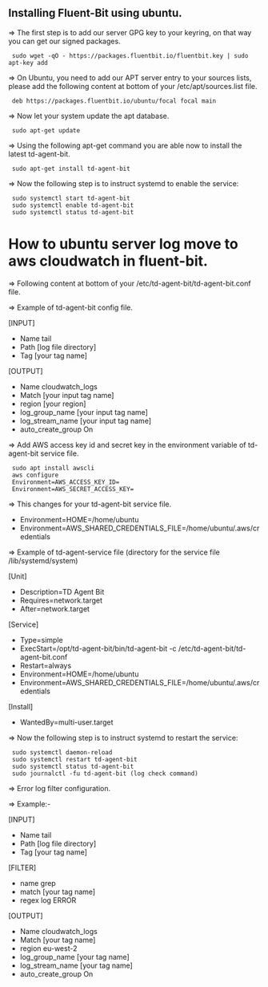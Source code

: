 ## Installing Fluent-Bit using ubuntu.

=> The first step is to add our server GPG key to your keyring, on that way you can get our signed packages.

     sudo wget -qO - https://packages.fluentbit.io/fluentbit.key | sudo apt-key add

=> On Ubuntu, you need to add our APT server entry to your sources lists, please add the following content at bottom of your /etc/apt/sources.list file.

     deb https://packages.fluentbit.io/ubuntu/focal focal main

=> Now let your system update the apt database.

     sudo apt-get update

=> Using the following apt-get command you are able now to install the latest td-agent-bit.

     sudo apt-get install td-agent-bit

=> Now the following step is to instruct systemd to enable the service:

     sudo systemctl start td-agent-bit
     sudo systemctl enable td-agent-bit
     sudo systemctl status td-agent-bit
# How to ubuntu server log move to aws cloudwatch in fluent-bit.

=> Following content at bottom of your /etc/td-agent-bit/td-agent-bit.conf file.

=> Example of td-agent-bit config file.

[INPUT]


- Name tail
- Path [log file directory]
- Tag [your tag name]

[OUTPUT]

- Name cloudwatch_logs
- Match [your input tag name]
- region [your region]
- log_group_name [your input tag name]
- log_stream_name [your input tag name]
- auto_create_group On

=> Add AWS access key id and secret key in the environment variable of td-agent-bit service file.

     sudo apt install awscli
     aws configure
     Environment=AWS_ACCESS_KEY_ID=
     Environment=AWS_SECRET_ACCESS_KEY=

=> This changes for your td-agent-bit service file.

- Environment=HOME=/home/ubuntu
- Environment=AWS_SHARED_CREDENTIALS_FILE=/home/ubuntu/.aws/credentials

=> Example of td-agent-service file (directory for the service file /lib/systemd/system)

[Unit]

- Description=TD Agent Bit
- Requires=network.target
- After=network.target

[Service]

- Type=simple
- ExecStart=/opt/td-agent-bit/bin/td-agent-bit -c /etc/td-agent-bit/td-agent-bit.conf
- Restart=always
- Environment=HOME=/home/ubuntu
- Environment=AWS_SHARED_CREDENTIALS_FILE=/home/ubuntu/.aws/credentials

[Install]

- WantedBy=multi-user.target

=> Now the following step is to instruct systemd to restart the service:

     sudo systemctl daemon-reload
     sudo systemctl restart td-agent-bit
     sudo systemctl status td-agent-bit
     sudo journalctl -fu td-agent-bit (log check command)

=> Error log filter configuration.

=> Example:-

[INPUT]

- Name tail
- Path [log file directory]
- Tag [your tag name]

[FILTER]

- name grep
- match [your tag name]
- regex log ERROR

[OUTPUT]

- Name cloudwatch_logs
- Match [your tag name]
- region eu-west-2
- log_group_name [your tag name]
- log_stream_name [your tag name]
- auto_create_group On